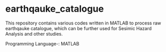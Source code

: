 # earthqauke_catalogue

This repository contains various codes written in MATLAB to process raw earthqauke catalogue, which can be further used for Sesimic Hazard Analysis and other studies.

Programming Language-: MATLAB
